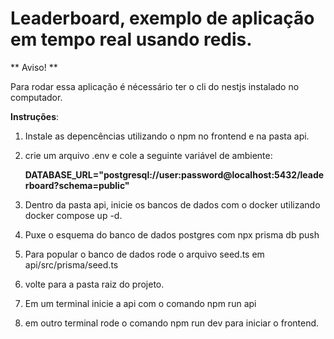 # Leaderboard, exemplo de aplicação em tempo real usando redis.

** Aviso! **

Para rodar essa aplicação é nécessário ter o cli do nestjs instalado no computador.

**Instruções**: 
1. Instale as depencências utilizando o npm no frontend e na pasta api.
2. crie um arquivo .env e cole a seguinte variável de ambiente:

   **DATABASE_URL="postgresql://user:password@localhost:5432/leaderboard?schema=public"**
   
4. Dentro da pasta api, inicie os bancos de dados com o docker utilizando docker compose up -d.
5. Puxe o esquema do banco de dados postgres com npx prisma db push
6. Para popular o banco de dados rode o arquivo seed.ts em api/src/prisma/seed.ts
7. volte para a pasta raiz do projeto.
8. Em um terminal inicie a api com o comando npm run api
9. em outro terminal rode o comando npm run dev para iniciar o frontend.

